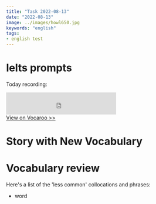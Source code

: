 ```yaml
---
title: "Task 2022-08-13"
date: "2022-08-13"
image: ../images/howl650.jpg
keywords: "english"
tags:
- english test
---
```

# Ielts prompts
Today recording:
<div><iframe width="300" height="60" src="https://vocaroo.com/embed/16gr9O6Y7Bik?autoplay=0" frameborder="0" allow="autoplay"></iframe><br><a href="https://voca.ro/16gr9O6Y7Bik" title="Vocaroo Voice Recorder" target="_blank">View on Vocaroo &gt;&gt;</a></div>

# Story with New Vocabulary
# Vocabulary review
Here's a list of the 'less common' collocations and phrases:
* word
